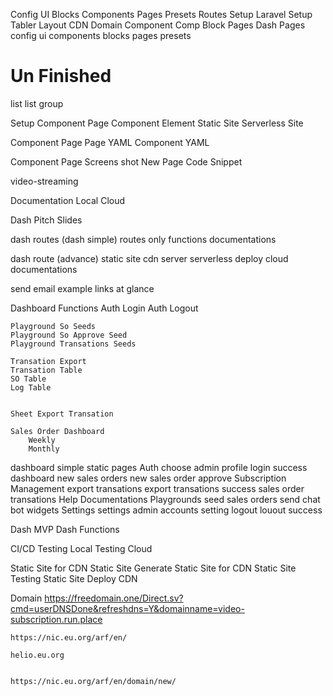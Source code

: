 Config
    UI 
    Blocks
    Components
    Pages
    Presets
    Routes
Setup
    Laravel Setup
    Tabler Layout CDN
    Domain
Component
    Comp
    Block
    Pages
    Dash Pages
config
    ui
        components
        blocks
        pages
        presets










# Un Finished






list
    list group



Setup
    Component Page
    Component Element
    Static Site
    Serverless Site


Component Page
    Page YAML
    Component YAML

Component Page 
    Screens shot
    New Page
    Code Snippet










video-streaming






Documentation
    Local
    Cloud





Dash 
Pitch Slides












        
dash routes  (dash simple)
    routes only
    functions
    documentations

dash route (advance)
    static site
    cdn server
    serverless deploy
    cloud documentations

send email example
    links at glance


Dashboard Functions
    Auth Login
    Auth Logout

    Playground So Seeds
    Playground So Approve Seed
    Playground Transations Seeds
    
    Transation Export
    Transation Table
    SO Table
    Log Table


    Sheet Export Transation

    Sales Order Dashboard
        Weekly
        Monthly


dashboard simple static pages
    Auth
        choose admin profile
        login success
    dashboard
        new sales orders
        new sales order approve
    Subscription Management
        export transations
        export transations success
        sales order
        transations
    Help
        Documentations
        Playgrounds
            seed sales orders
            send chat bot widgets
    Settings
        settings admin accounts
        setting logout
        louout success















Dash MVP
    Dash Functions


CI/CD
    Testing Local
    Testing Cloud


Static Site for CDN
    Static Site Generate
    Static Site for CDN
    Static Site Testing
    Static Site Deploy CDN



Domain
    https://freedomain.one/Direct.sv?cmd=userDNSDone&refreshdns=Y&domainname=video-subscription.run.place


    https://nic.eu.org/arf/en/

    helio.eu.org


    https://nic.eu.org/arf/en/domain/new/


    
